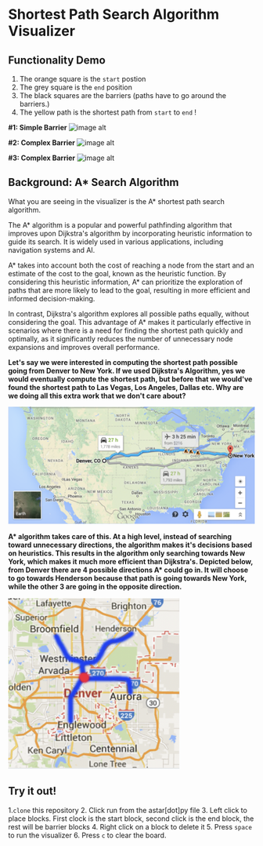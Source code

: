 # Shortest Path Search Algorithm Visualizer

## Functionality Demo
1. The orange square is the `start` postion
2. The grey square is the `end` position
3. The black squares are the barriers (paths have to go around the barriers.)
4. The yellow path is the shortest path from `start` to `end` !

**#1: Simple Barrier**
![image alt](https://media.giphy.com/media/W95vvYAUrrRHOKZt3q/giphy.gif)

**#2: Complex Barrier**
![image alt](https://media.giphy.com/media/VPLufmcxILVEIl6ISD/giphy.gif)

**#3: Complex Barrier**
![image alt](https://media.giphy.com/media/v1.Y2lkPTc5MGI3NjExNGFhNjVlMTY1NDI0NWUxZWM0MmQ2ZTRkYmY0ZTk4NjU1MDNkMWFlOCZlcD12MV9pbnRlcm5hbF9naWZzX2dpZklkJmN0PWc/BOT8GicZ6psBpFGx0A/giphy.gif)


## Background: A* Search Algorithm

What you are seeing in the visualizer is the A* shortest path search algorithm.

The A* algorithm is a popular and powerful pathfinding algorithm that improves upon Dijkstra's algorithm by incorporating heuristic information to guide its search. It is widely used in various applications, including navigation systems and AI.

A* takes into account both the cost of reaching a node from the start and an estimate of the cost to the goal, known as the heuristic function. By considering this heuristic information, A* can prioritize the exploration of paths that are more likely to lead to the goal, resulting in more efficient and informed decision-making.

In contrast, Dijkstra's algorithm explores all possible paths equally, without considering the goal. This advantage of A* makes it particularly effective in scenarios where there is a need for finding the shortest path quickly and optimally, as it significantly reduces the number of unnecessary node expansions and improves overall performance.

**Let's say we were interested in computing the shortest path possible going from Denver to New York. If we used Dijkstra's Algorithm, yes we would eventually compute the shortest path, but before that we would've found the shortest path to Las Vegas, Los Angeles, Dallas etc. Why are we doing all this extra work that we don't care about?**

![alt text](https://github.com/zhijiazhang/sps-algorithms-visualizer/blob/main/pics/denverToNYC.png?raw=true)

**A\* algorithm takes care of this. At a high level, instead of searching toward unnecessary directions, the algorithm makes it's decisions based on heuristics. This results in the algorithm only searching towards New York, which makes it much more efficient than Dijkstra's. Depicted below, from Denver there are 4 possible directions A\* could go in. It will choose to go towards Henderson because that path is going towards New York, while the other 3 are going in the opposite direction.**


<img src="https://github.com/zhijiazhang/sps-algorithms-visualizer/blob/main/pics/denver.png?raw=true"  width="350" height="350">

## Try it out!
1.`clone` this repository
2. Click run from the astar[dot]py file
3. Left click to place blocks. First clock is the start block, second click is the end block, the rest will be barrier blocks
4. Right click on a block to delete it
5. Press `space` to run the visualizer
6. Press `c` to clear the board.
